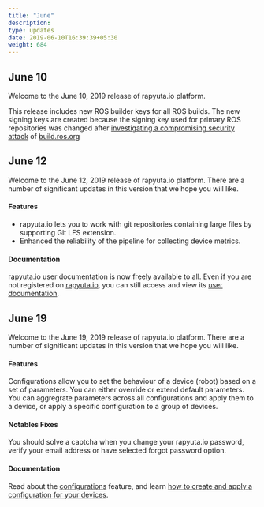 ```yaml
---
title: "June"
description:
type: updates
date: 2019-06-10T16:39:39+05:30
weight: 684
---
```

## June 10
Welcome to the June 10, 2019 release of rapyuta.io platform.

This release includes new ROS builder keys for all ROS builds.
The new signing keys are created because the signing key used
for primary ROS repositories was changed after
[investigating a compromising security attack](https://discourse.ros.org/t/security-issue-on-ros-build-farm/9342/7) of
[build.ros.org](http://build.ros.org/)

## June 12
Welcome to the June 12, 2019 release of rapyuta.io platform.
There are a number of significant updates in this version that
we hope you will like.

#### Features
* rapyuta.io lets you to work with git repositories containing
  large files by supporting Git LFS extension.
* Enhanced the reliability of the pipeline for collecting device
  metrics.

#### Documentation
rapyuta.io user documentation is now freely available to all. Even if
you are not registered on [rapyuta.io](https://console.rapyuta.io), you can still access and view its [user documentation](https://userdocs.rapyuta.io).

## June 19
Welcome to the June 19, 2019 release of rapyuta.io platform.
There are a number of significant updates in this version that
we hope you will like.

#### Features
Configurations allow you to set the behaviour of a device (robot) based on a set of parameters. You can either override or extend default parameters. You can aggregrate parameters across all configurations and apply them to a device, or apply a specific configuration to a group of devices.

#### Notables Fixes
You should solve a captcha when you change your rapyuta.io password, verify your email address or have selected forgot password option.

#### Documentation
Read about the [configurations](/core-concepts/config-params/) feature, and learn [how to create and apply a configuration for your devices](/getting-started/apply-config-params/).
